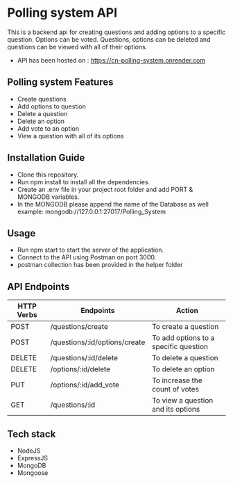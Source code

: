 # Polling system API

This is a backend api for creating questions and adding options to a specific question. Options can be voted. Questions, options can be deleted and questions can be viewed with all of their options.

- API has been hosted on : https://cn-polling-system.onrender.com

## Polling system Features

- Create questions
- Add options to question
- Delete a question
- Delete an option
- Add vote to an option
- View a question with all of its options

## Installation Guide

- Clone this repository.
- Run npm install to install all the dependencies.
- Create an .env file in your project root folder and add PORT & MONGODB variables.
- In the MONGODB please append the name of the Database as well example: mongodb://127.0.0.1:27017/Polling_System

## Usage

- Run npm start to start the server of the application.
- Connect to the API using Postman on port 3000.
- postman collection has been provided in the helper folder

## API Endpoints

| HTTP Verbs | Endpoints                     | Action                                |
| ---------- | ----------------------------- | ------------------------------------- |
| POST       | /questions/create             | To create a question                  |
| POST       | /questions/:id/options/create | To add options to a specific question |
| DELETE     | /questions/:id/delete         | To delete a question                  |
| DELETE     | /options/:id/delete           | To delete an option                   |
| PUT        | /options/:id/add_vote         | To increase the count of votes        |
| GET        | /questions/:id                | To view a question and its options    |

## Tech stack

- NodeJS
- ExpressJS
- MongoDB
- Mongoose
